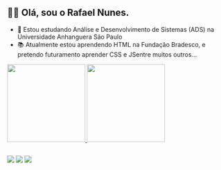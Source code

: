 ## 🤴🏾 Olá, sou o Rafael Nunes.
- 📖 Estou estudando Análise e Desenvolvimento de Sistemas (ADS) na Universidade Anhanguera São Paulo
- 📚 Atualmente estou aprendendo HTML na Fundação Bradesco, e pretendo futuramento aprender CSS e JSentre muitos outros...

<div>
  <a href="https://github.com/RafaelNunesDaSilva">
  <img height="180em" src="https://github-readme-stats.vercel.app/api?username=RafaelNunesDaSilva&show_icons=true&theme=dark&include_all_commits=true&count_private=true"/>
  <img height="180em" src="https://github-readme-stats.vercel.app/api/top-langs/?username=RafaelNunesDaSilva&layout=compact&langs_count=7&theme=dark"/>
</div>

  ##
  
  <div>
<a href="https://www.linkedin.com/in/rafael-nunes-38b953207/" target="_blank"><img src="https://img.shields.io/badge/-LinkedIn-%230077B5?style=for-the-badge&logo=linkedin&logoColor=white" target="_blank"></a>
<a href="https://t.me/RagaelNunes" target="_blank"><img src="https://img.shields.io/badge/Telegram-2CA5E0?style=for-the-badge&logo=telegram&logoColor=white" target="_blank"></a>
<a href = "http://api.whatsapp.com/send?phone=(55)11982884443"><img src="https://img.shields.io/badge/WhatsApp-25D366?style=for-the-badge&logo=whatsapp&logoColor=white" target="_blank"></a>
  </div>
